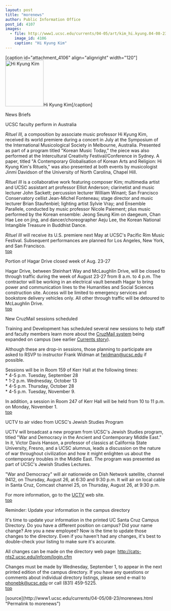 ```yaml
---
layout: post
title: "morenews"
author: Public Information Office
post_id: 4107
images:
  - file: http://www1.ucsc.edu/currents/04-05/art/kim_hi.kyung.04-08-23.jpg
    image_id: 4106
    caption: "Hi Kyung Kim"
---
```


[caption id="attachment_4106" align="alignright" width="120"]<a href="http://localhost/mysite/wp-content/uploads/2004/08/kim_hi.kyung.04-08-23.jpg"><img class="size-full wp-image-4106" src="http://localhost/mysite/wp-content/uploads/2004/08/kim_hi.kyung.04-08-23.jpg" alt="Hi Kyung Kim" width="120" height="145" /></a>Hi Kyung Kim[/caption]
<p class="pagehead">
  News Briefs
</p>
<p class="sectionhead">
  <a name="perform" id="perform"></a>UCSC faculty perform in Australia
</p>
<p>
  <i>Rituel III,</i> a composition by associate music professor Hi Kyung Kim, received its world premiere during a concert in July at the Symposium of the International Musicological Society in Melbourne, Australia. Presented as part of a program titled "Korean Music Today," the piece was also performed at the Intercultural Creativity Festival/Conference in Sydney. A paper, titled "A Contemporary Globalisation of Korean Arts and Religion: Hi Kyung Kim's Rituels," was also presented at both events by musicologist Jinmi Davidson of the University of North Carolina, Chapel Hill.
</p>
<p>
  <i>Rituel III</i> is a collaborative work featuring composer Kim; multimedia artist and UCSC assistant art professor Elliot Anderson; clarinetist and music lecturer John Sackett; percussion lecturer William Winant; San Francisco Conservatory cellist Jean-Michel Fonteneau; stage director and music lecturer Brian Staufenbiel; lighting artist Sylvie Vray; and Ensemble Parallele, conducted by music professor Nicole Paiement; plus music performed by the Korean ensemble: Jeong Seung Kim on daegeum, Chan Hae Lee on jing, and dancer/choreographer Aeju Lee, the Korean National Intangible Treasure in Buddhist Dance.<br>
</p>
<p>
  <i>Rituel III</i> will receive its U.S. premiere next May at UCSC's Pacific Rim Music Festival. Subsequent performances are planned for Los Angeles, New York, and San Francisco.<br>
  <a href="#perform">top</a><br>
</p>
<p class="sectionhead">
  <a name="hagar" id="hagar"></a>Portion of Hagar Drive closed week of Aug. 23-27
</p>
<p>
  Hagar Drive, between Steinhart Way and McLaughlin Drive, will be closed to through traffic during the week of August 23-27 from 8 a.m. to 4 p.m. The contractor will be working in an electrical vault beneath Hagar to bring power and communication lines to the Humanities and Social Sciences construction site. Access will be limited to emergency services and bookstore delivery vehicles only. All other through traffic will be detoured to McLaughlin Drive.<br>
  <a href="#perform">top</a>
</p>
<p class="sectionhead">
  <a name="cruzmail" id="cruzmail"></a>New CruzMail sessions scheduled
</p>
<p>
  Training and Development has scheduled several new sessions to help staff and faculty members learn more about the <a href="https://cruzmail.ucsc.edu/">CruzMail system</a> being expanded on campus (see earlier <a href="http://currents.ucsc.edu/04-05/07-26/cruzmail.html">Currents story</a>).<br>
</p>
<p>
  Although these are drop-in sessions, those planning to participate are asked to RSVP to instructor Frank Widman at <a href="mailto:fwidman@ucsc.edu%20">fwidman@ucsc.edu</a> if possible.<br>
</p>
<p>
  Sessions will be in Room 159 of Kerr Hall at the following times:<br>
  * 4-5 p.m. Tuesday, September 28<br>
  * 1-2 p.m. Wednesday, October 13<br>
  * 4-5 p.m. Thursday, October 28<br>
  * 4-5 p.m. Tuesday, November 9.<br>
</p>
<p>
  In addition, a session in Room 247 of Kerr Hall will be held from 10 to 11 p.m. on Monday, November 1.<br>
  <a href="#perform">top</a>
</p>
<p class="sectionhead">
  <a name="uctv" id="uctv"></a>UCTV to air video from UCSC's Jewish Studies Program
</p>
<p>
  UCTV will broadcast a new program from UCSC's Jewish Studies program, titled "War and Democracy in the Ancient and Contemporary Middle East." In it, Victor Davis Hanson, a professor of classics at California State University, Fresno, and a UCSC alumnus, leads a discussion on the nature of war throughout civilization and how it might enlighten us about the contemporary troubles in the Middle East. The program was presented as part of UCSC's Jewish Studies Lectures.
</p>
<p>
  "War and Democracy" will air nationwide on Dish Network satellite, channel 9412, on Thursday, August 26, at 6:30 and 9:30 p.m. It will air on local cable in Santa Cruz, Comcast channel 25, on Thursday, August 26, at 9:30 p.m.
</p>
<p>
  For more information, go to the <a href="http://www.uctv.tv">UCTV</a> web site.<br>
  <a href="#perform">top</a>
</p>
<p class="sectionhead">
  <a name="reminder" id="reminder"></a>Reminder: Update your information in the campus directory
</p>
<p>
  It's time to update your information in the printed UC Santa Cruz Campus Directory. Do you have a different position on campus? Did your name change? Are you a new employee? Now is the time to update those changes to the directory. Even if you haven't had any changes, it's best to double-check your listing to make sure it's accurate.
</p>
<p>
  All changes can be made on the directory web page: <a href="http://cats-nts2.ucsc.edu/infcom/login.cfm">http://cats-nts2.ucsc.edu/infcom/login.cfm</a>
</p>
<p>
  Changes must be made by Wednesday, September 1, to appear in the next printed edition of the campus directory. If you have any questions or comments about individual directory listings, please send e-mail to <a href="../8-9/mailto;phonebk@ucsc.edu">phonebk@ucsc.edu</a> or call (831) 459-5225.<br>
  <a href="#perform">top</a>
</p>
<p>

</p>
[source](http://www1.ucsc.edu/currents/04-05/08-23/morenews.html "Permalink to morenews")
